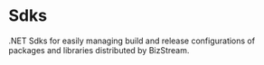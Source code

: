 # Sdks
.NET Sdks for easily managing build and release configurations of packages and libraries distributed by BizStream.
